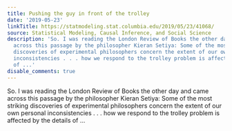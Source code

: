 ```yaml
---
title: Pushing the guy in front of the trolley
date: '2019-05-23'
linkTitle: https://statmodeling.stat.columbia.edu/2019/05/23/41068/
source: Statistical Modeling, Causal Inference, and Social Science
description: 'So. I was reading the London Review of Books the other day and came
  across this passage by the philosopher Kieran Setiya: Some of the most striking
  discoveries of experimental philosophers concern the extent of our own personal
  inconsistencies . . . how we respond to the trolley problem is affected by the details
  of ...'
disable_comments: true
---
```

So. I was reading the London Review of Books the other day and came across this passage by the philosopher Kieran Setiya: Some of the most striking discoveries of experimental philosophers concern the extent of our own personal inconsistencies . . . how we respond to the trolley problem is affected by the details of ...